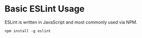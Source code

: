 # Basic ESLint Usage

ESLint is written in JavaScript and most commonly used via NPM.

```
npm install -g eslint
```

